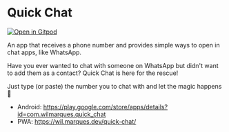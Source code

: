 # Quick Chat

[![Open in Gitpod](https://gitpod.io/button/open-in-gitpod.svg)](https://gitpod.io/#/https://github.com/wilmarques/quick-chat.git)

An app that receives a phone number and provides simple ways to open in chat apps, like WhatsApp.

Have you ever wanted to chat with someone on WhatsApp but didn't want to add them as a contact?
Quick Chat is here for the rescue!

Just type (or paste) the number you to chat with and let the magic happens 🙂

- Android: <https://play.google.com/store/apps/details?id=com.wilmarques.quick_chat>
- PWA: <https://wil.marques.dev/quick-chat/>
